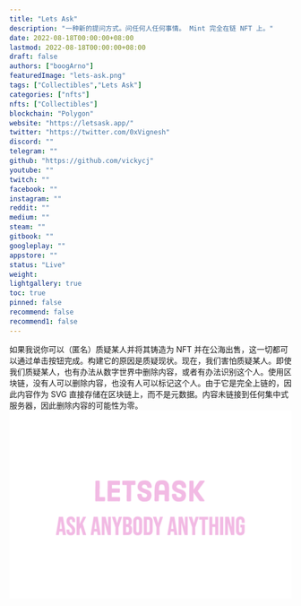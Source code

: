 ```yaml
---
title: "Lets Ask"
description: "一种新的提问方式。问任何人任何事情。 Mint 完全在链 NFT 上。"
date: 2022-08-18T00:00:00+08:00
lastmod: 2022-08-18T00:00:00+08:00
draft: false
authors: ["boogArno"]
featuredImage: "lets-ask.png"
tags: ["Collectibles","Lets Ask"]
categories: ["nfts"]
nfts: ["Collectibles"]
blockchain: "Polygon"
website: "https://letsask.app/"
twitter: "https://twitter.com/0xVignesh"
discord: ""
telegram: ""
github: "https://github.com/vickycj"
youtube: ""
twitch: ""
facebook: ""
instagram: ""
reddit: ""
medium: ""
steam: ""
gitbook: ""
googleplay: ""
appstore: ""
status: "Live"
weight: 
lightgallery: true
toc: true
pinned: false
recommend: false
recommend1: false
---
```


如果我说你可以（匿名）质疑某人并将其铸造为 NFT 并在公海出售，这一切都可以通过单击按钮完成。构建它的原因是质疑现状。现在，我们害怕质疑某人。即使我们质疑某人，也有办法从数字世界中删除内容，或者有办法识别这个人。使用区块链，没有人可以删除内容，也没有人可以标记这个人。由于它是完全上链的，因此内容作为 SVG 直接存储在区块链上，而不是元数据。内容未链接到任何集中式服务器，因此删除内容的可能性为零。![letsask-dapp-social-matic-image1_20388f102f988162e662bce803ed7f9c](letsask-dapp-social-matic-image1_20388f102f988162e662bce803ed7f9c.png)